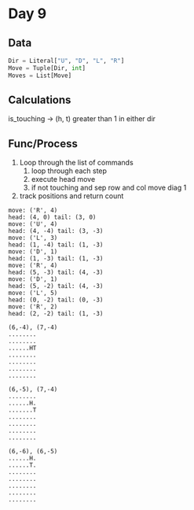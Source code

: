 # Day 9

## Data

```python
Dir = Literal["U", "D", "L", "R"]
Move = Tuple[Dir, int]
Moves = List[Move]
```

## Calculations

is_touching -> (h, t) greater than 1 in either dir

## Func/Process

1. Loop through the list of commands
   1. loop through each step
   1. execute head move
   1. if not touching and sep row and col move diag 1
1. track positions and return count

```text
move: ('R', 4)
head: (4, 0) tail: (3, 0)
move: ('U', 4)
head: (4, -4) tail: (3, -3)
move: ('L', 3)
head: (1, -4) tail: (1, -3)
move: ('D', 1)
head: (1, -3) tail: (1, -3)
move: ('R', 4)
head: (5, -3) tail: (4, -3)
move: ('D', 1)
head: (5, -2) tail: (4, -3)
move: ('L', 5)
head: (0, -2) tail: (0, -3)
move: ('R', 2)
head: (2, -2) tail: (1, -3)
```

```text
(6,-4), (7,-4)
........
........
......HT
........
........
........
........

(6,-5), (7,-4)
........
......H.
.......T
........
........
........
........

(6,-6), (6,-5)
......H.
......T.
........
........
........
........
........

```
